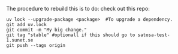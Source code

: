 The procedure to rebuild this is to do:
check out this repo:

    uv lock --upgrade-package <package>  #To upgrade a dependency.
    git add uv.lock
    git commit -m "My big change."
    git tag "stable" #optionall if this should go to satosa-test-1.sunet.se
    git push --tags origin
